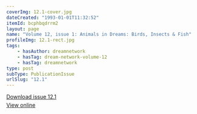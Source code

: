 ```yaml
---
coverImg: 12.1-cover.jpg
dateCreated: "1993-01-01T11:32:52"
itemId: bcphbqdrrm2
layout: page
name: "Volume 12, issue 1: Animals in Dreams: Birds, Insects & Fish"
profileImg: 12.1-rect.jpg
tags:
    - hasAuthor: dreamnetwork
    - hasTag: dream-network-volume-12
    - hasTag: dreamnetwork
type: post
subType: PublicationIssue
urlSlug: "12.1"
---
```


<p style="margin-block-end: 5px; margin-block-start: 5px;"><a href="../files/pdfs/Volume_12/12.1-Dream-Network_Volume-12_No-1.pdf" download="">Download issue 12.1</a></p><p style="margin-block-end: 5px; margin-block-start: 5px;"><a href="../files/pdfs/Volume_12/12.1-Dream-Network_Volume-12_No-1.pdf">View online</a></p>
